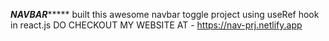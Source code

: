 *********************NAVBAR**************************
built this awesome navbar toggle project using useRef hook in react.js
DO CHECKOUT MY WEBSITE AT - https://nav-prj.netlify.app
